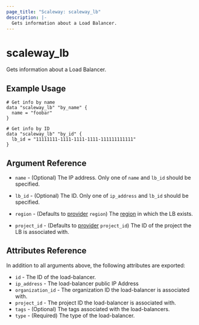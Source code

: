 ```yaml
---
page_title: "Scaleway: scaleway_lb"
description: |-
  Gets information about a Load Balancer.
---
```


# scaleway_lb

Gets information about a Load Balancer.

## Example Usage

```hcl
# Get info by name
data "scaleway_lb" "by_name" {
  name = "foobar"
}

# Get info by ID
data "scaleway_lb" "by_id" {
  lb_id = "11111111-1111-1111-1111-111111111111"
}
```

## Argument Reference

- `name` - (Optional) The IP address.
  Only one of `name` and `lb_id` should be specified.

- `lb_id` - (Optional) The ID.
  Only one of `ip_address` and `lb_id` should be specified.

- `region` - (Defaults to [provider](../index.md#region) `region`) The [region](../guides/regions_and_zones.md#zones) in which the LB exists.

- `project_id` - (Defaults to [provider](../index.md#project_id) `project_id`) The ID of the project the LB is associated with.

## Attributes Reference

In addition to all arguments above, the following attributes are exported:

- `id` - The ID of the load-balancer.
- `ip_address` -  The load-balancer public IP Address
- `organization_id` - The organization ID the load-balancer is associated with.
- `project_id` - The project ID the load-balancer is associated with.
- `tags` - (Optional) The tags associated with the load-balancers.
- `type` - (Required) The type of the load-balancer.
